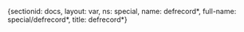 {sectionid: docs, layout: var, ns: special, name: defrecord*, full-name: special/defrecord*,
  title: defrecord*}
